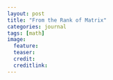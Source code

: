 ```yaml
---
layout: post
title: "From the Rank of Matrix"
categories: journal
tags: [math]
image:
  feature: 
  teaser: 
  credit:
  creditlink:
---
```


